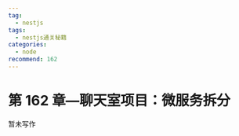 ```yaml
---
tag:
  - nestjs
tags:
  - nestjs通关秘籍
categories:
  - node
recommend: 162
---
```


# 第 162 章—聊天室项目：微服务拆分

暂未写作
